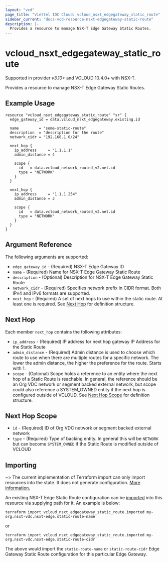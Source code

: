 ```yaml
---
layout: "vcd"
page_title: "Viettel IDC Cloud: vcloud_nsxt_edgegateway_static_route"
sidebar_current: "docs-vcd-resource-nsxt-edgegateway-static-route"
description: |-
  Provides a resource to manage NSX-T Edge Gateway Static Routes.
---
```


# vcloud\_nsxt\_edgegateway\_static\_route

Supported in provider *v3.10+* and VCLOUD 10.4.0+ with NSX-T.

Provides a resource to manage NSX-T Edge Gateway Static Routes.

## Example Usage

```hcl
resource "vcloud_nsxt_edgegateway_static_route" "sr" {
  edge_gateway_id = data.vcloud_nsxt_edgegateway.existing.id

  name         = "some-static-route"
  description  = "description for the route"
  network_cidr = "192.168.1.0/24"

  next_hop {
    ip_address     = "1.1.1.1"
    admin_distance = 4

    scope {
      id   = data.vcloud_network_routed_v2.net.id
      type = "NETWORK"
    }
  }

  next_hop {
    ip_address     = "1.1.1.254"
    admin_distance = 3

    scope {
      id   = data.vcloud_network_routed_v2.net.id
      type = "NETWORK"
    }
  }
}
```

## Argument Reference

The following arguments are supported:

* `edge_gateway_id` - (Required) NSX-T Edge Gateway ID
* `name` - (Required) Name for NSX-T Edge Gateway Static Route
* `description` - (Optional) Description for NSX-T Edge Gateway Static Route
* `network_cidr` - (Required) Specifies network prefix in CIDR format. Both IPv4 and IPv6 formats
  are supported.
* `next_hop` - (Required) A set of next hops to use within the static route. At least one is
  required. See [Next Hop](#next-hop) for definition structure.

<a id="next-hop"></a>
## Next Hop

Each member `next_hop` contains the following attributes:

* `ip_address` - (Required) IP address for next hop gateway IP Address for the Static Route
* `admin_distance` - (Required) Admin distance is used to choose which route to use when there are
  multiple routes for a specific network. The lower the admin distance, the higher the preference
  for the route. Starts with 1.
* `scope` - (Optional) Scope holds a reference to an entity where the next hop of a Static Route is
reachable. In general, the reference should be an Org VDC network or segment backed external
network, but scope could also reference a SYSTEM_OWNED entity if the next hop is configured outside
of VCLOUD. See [Next Hop Scope](#next-hop-scope) for definition structure.

<a id="next-hop-scope"></a>
## Next Hop Scope

* `id` - (Required) ID of Org VDC network or segment backed external network
* `type` - (Required) Type of backing entity. In general this will be `NETWORK` but can become
  `SYSTEM_OWNED` if the Static Route is modified outside of VCLOUD

## Importing

~> The current implementation of Terraform import can only import resources into the state.
It does not generate configuration. [More information.](https://www.terraform.io/docs/import/)

An existing NSX-T Edge Static Route configuration can be [imported][docs-import] into this
resource via supplying path for it. An example is below:

[docs-import]: https://www.terraform.io/docs/import/

```
terraform import vcloud_nsxt_edgegateway_static_route.imported my-org.nsxt-vdc.nsxt-edge.static-route-name
```

or 

```
terraform import vcloud_nsxt_edgegateway_static_route.imported my-org.nsxt-vdc.nsxt-edge.static-route-cidr
```

The above would import the `static-route-name` or `static-route-cidr` Edge Gateway Static Route
configuration for this particular Edge Gateway.
